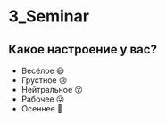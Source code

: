 # 3_Seminar

## Какое настроение у вас?
* Весёлое :smiley:
* Грустное :cry:
* Нейтральное :open_mouth:
* Рабочее :stuck_out_tongue_winking_eye:
* Осеннее :star2: